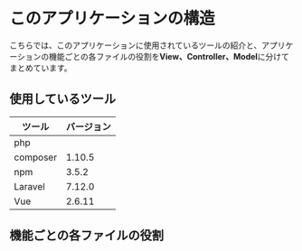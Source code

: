 # このアプリケーションの構造

こちらでは、このアプリケーションに使用されているツールの紹介と、アプリケーションの機能ごとの各ファイルの役割を**View、Controller、Model**に分けてまとめています。


## 使用しているツール

|ツール|バージョン|
|------|------|
|php||
|composer|1.10.5|
|npm|3.5.2|
|Laravel|7.12.0|
|Vue|2.6.11|


## 機能ごとの各ファイルの役割

